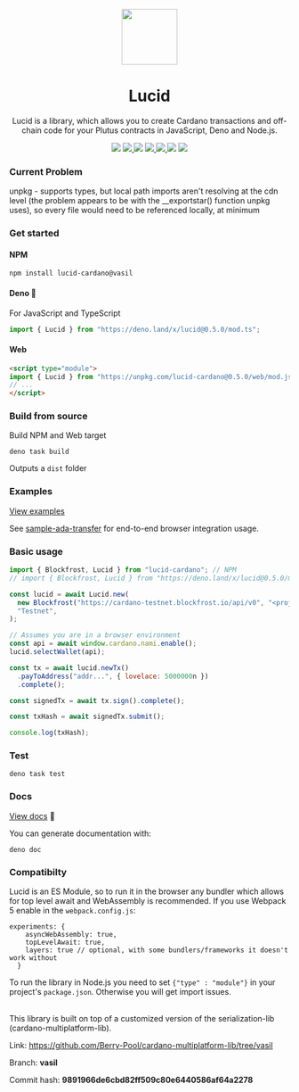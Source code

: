 <!--#
VERSION=0.5.
$-->
<p align="center">
  <img width="100px" src="./logo/lucid.svg" align="center"/>
  <h1 align="center">Lucid</h1>
  <p align="center">Lucid is a library, which allows you to create Cardano transactions and off-chain code for your Plutus contracts in JavaScript, Deno and Node.js.</p>

<p align="center">
    <img src="https://img.shields.io/github/commit-activity/m/berry-pool/lucid?style=for-the-badge" />
    <a href="https://www.npmjs.com/package/lucid-cardano">
      <img src="https://img.shields.io/npm/v/lucid-cardano?style=for-the-badge" />
    </a>
    <img src="https://img.shields.io/github/commit-activity/m/berry-pool/lucid?style=for-the-badge" />
     <a href="https://doc.deno.land/https://deno.land/x/lucid/mod.ts">
      <img src="https://img.shields.io/readthedocs/cardano-lucid?style=for-the-badge" />
    </a>
    <a href="https://www.npmjs.com/package/lucid-cardano">
      <img src="https://img.shields.io/npm/dw/lucid-cardano?style=for-the-badge" />
    </a>
    <img src="https://img.shields.io/npm/l/lucid-cardano?style=for-the-badge" />
    <a href="https://twitter.com/berry_ales">
      <img src="https://img.shields.io/twitter/follow/berry_ales?style=for-the-badge&logo=twitter" />
    </a>
  </p>

</p>

### Current Problem
unpkg - supports types, but local path imports aren't resolving at the cdn level (the problem appears to be with the __exportstar() function unpkg uses), so every file would need to be referenced locally, at minimum

### Get started

#### NPM

```
npm install lucid-cardano@vasil
```

#### Deno 🦕

For JavaScript and TypeScript

```js
import { Lucid } from "https://deno.land/x/lucid@0.5.0/mod.ts";
```

#### Web

```html
<script type="module">
import { Lucid } from "https://unpkg.com/lucid-cardano@0.5.0/web/mod.js"
// ...
</script>
```

### 

### Build from source

Build NPM and Web target

```
deno task build
```

Outputs a `dist` folder

### Examples

[View examples](./src/examples/)

See [sample-ada-transfer](./src/examples/sample-ada-transfer) for end-to-end
browser integration usage.

### Basic usage

```js
import { Blockfrost, Lucid } from "lucid-cardano"; // NPM
// import { Blockfrost, Lucid } from "https://deno.land/x/lucid@0.5.0/mod.ts"; Deno

const lucid = await Lucid.new(
  new Blockfrost("https://cardano-testnet.blockfrost.io/api/v0", "<projectId>"),
  "Testnet",
);

// Assumes you are in a browser environment
const api = await window.cardano.nami.enable();
lucid.selectWallet(api);

const tx = await lucid.newTx()
  .payToAddress("addr...", { lovelace: 5000000n })
  .complete();

const signedTx = await tx.sign().complete();

const txHash = await signedTx.submit();

console.log(txHash);
```

### Test

```
deno task test
```

### Docs

[View docs](https://doc.deno.land/https://deno.land/x/lucid/mod.ts) 📖

You can generate documentation with:

```
deno doc
```

### Compatibilty

Lucid is an ES Module, so to run it in the browser any bundler which allows for
top level await and WebAssembly is recommended. If you use Webpack 5 enable in
the `webpack.config.js`:

```
experiments: {
    asyncWebAssembly: true,
    topLevelAwait: true,
    layers: true // optional, with some bundlers/frameworks it doesn't work without
  }
```

To run the library in Node.js you need to set `{"type" : "module"}` in your
project's `package.json`. Otherwise you will get import issues.

<br />
This library is built on top of a customized version of the serialization-lib (cardano-multiplatform-lib).

Link: https://github.com/Berry-Pool/cardano-multiplatform-lib/tree/vasil

Branch: **vasil**

Commit hash: **9891966de6cbd82ff509c80e6440586af64a2278**
